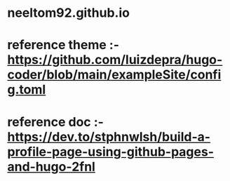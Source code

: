 # neeltom92.github.io
# reference theme :- https://github.com/luizdepra/hugo-coder/blob/main/exampleSite/config.toml
# reference doc :- https://dev.to/stphnwlsh/build-a-profile-page-using-github-pages-and-hugo-2fnl
